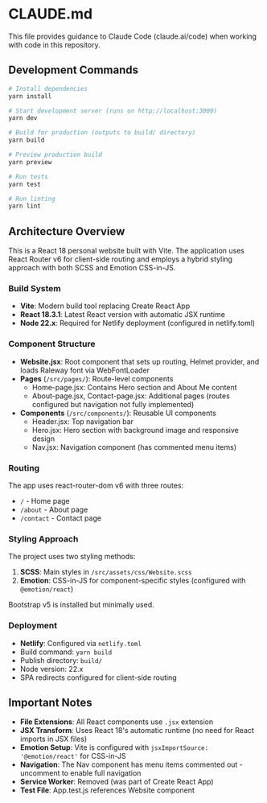 # CLAUDE.md

This file provides guidance to Claude Code (claude.ai/code) when working with code in this repository.

## Development Commands

```bash
# Install dependencies
yarn install

# Start development server (runs on http://localhost:3000)
yarn dev

# Build for production (outputs to build/ directory)
yarn build

# Preview production build
yarn preview

# Run tests
yarn test

# Run linting
yarn lint
```

## Architecture Overview

This is a React 18 personal website built with Vite. The application uses React Router v6 for client-side routing and employs a hybrid styling approach with both SCSS and Emotion CSS-in-JS.

### Build System

- **Vite**: Modern build tool replacing Create React App
- **React 18.3.1**: Latest React version with automatic JSX runtime
- **Node 22.x**: Required for Netlify deployment (configured in netlify.toml)

### Component Structure

- **Website.jsx**: Root component that sets up routing, Helmet provider, and loads Raleway font via WebFontLoader
- **Pages** (`/src/pages/`): Route-level components
  - Home-page.jsx: Contains Hero section and About Me content
  - About-page.jsx, Contact-page.jsx: Additional pages (routes configured but navigation not fully implemented)
- **Components** (`/src/components/`): Reusable UI components
  - Header.jsx: Top navigation bar
  - Hero.jsx: Hero section with background image and responsive design
  - Nav.jsx: Navigation component (has commented menu items)

### Routing

The app uses react-router-dom v6 with three routes:
- `/` - Home page
- `/about` - About page
- `/contact` - Contact page

### Styling Approach

The project uses two styling methods:
1. **SCSS**: Main styles in `/src/assets/css/Website.scss`
2. **Emotion**: CSS-in-JS for component-specific styles (configured with `@emotion/react`)

Bootstrap v5 is installed but minimally used.

### Deployment

- **Netlify**: Configured via `netlify.toml`
- Build command: `yarn build`
- Publish directory: `build/`
- Node version: 22.x
- SPA redirects configured for client-side routing

## Important Notes

- **File Extensions**: All React components use `.jsx` extension
- **JSX Transform**: Uses React 18's automatic runtime (no need for React imports in JSX files)
- **Emotion Setup**: Vite is configured with `jsxImportSource: '@emotion/react'` for CSS-in-JS
- **Navigation**: The Nav component has menu items commented out - uncomment to enable full navigation
- **Service Worker**: Removed (was part of Create React App)
- **Test File**: App.test.js references Website component